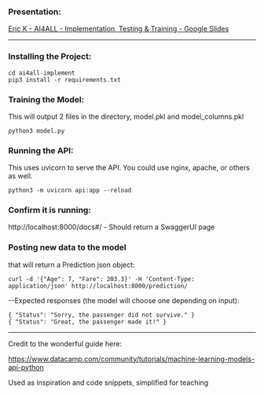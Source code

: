 ### Presentation:
[Eric K - AI4ALL - Implementation, Testing & Training - Google Slides](https://docs.google.com/presentation/d/1hlqt9qRm0NYSIJ-9ez6eRHGsAu_BUvc36eZbdJuq6MA/edit?usp=sharing)

-----

### Installing the Project:
```
cd ai4all-implement
pip3 install -r requirements.txt
```
### Training the Model:
This will output 2 files in the directory, model.pkl and model_columns.pkl
```
python3 model.py
```


### Running the API:
This uses uvicorn to serve the API. You could use nginx, apache, or others as well.
```
python3 -m uvicorn api:app --reload
```


### Confirm it is running:
http://localhost:8000/docs#/ - Should return a SwaggerUI page


### Posting new data to the model
that will return a Prediction json object:

```
curl -d '{"Age": 7, "Fare": 203.3}' -H 'Content-Type: application/json' http://localhost:8000/prediction/
```

--Expected responses (the model will choose one depending on input):

```
{ "Status": "Sorry, the passenger did not survive." }
{ "Status": "Great, the passenger made it!" }
```



---
Credit to the wonderful guide here:

https://www.datacamp.com/community/tutorials/machine-learning-models-api-python

Used as inspiration and code snippets, simplified for teaching
